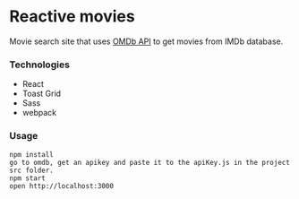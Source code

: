 Reactive movies
=====================

Movie search site that uses [OMDb API](http://omdbapi.com/) to get movies from IMDb database.

### Technologies

* React
* Toast Grid
* Sass
* webpack

### Usage

```
npm install
go to omdb, get an apikey and paste it to the apiKey.js in the project src folder.
npm start
open http://localhost:3000
```